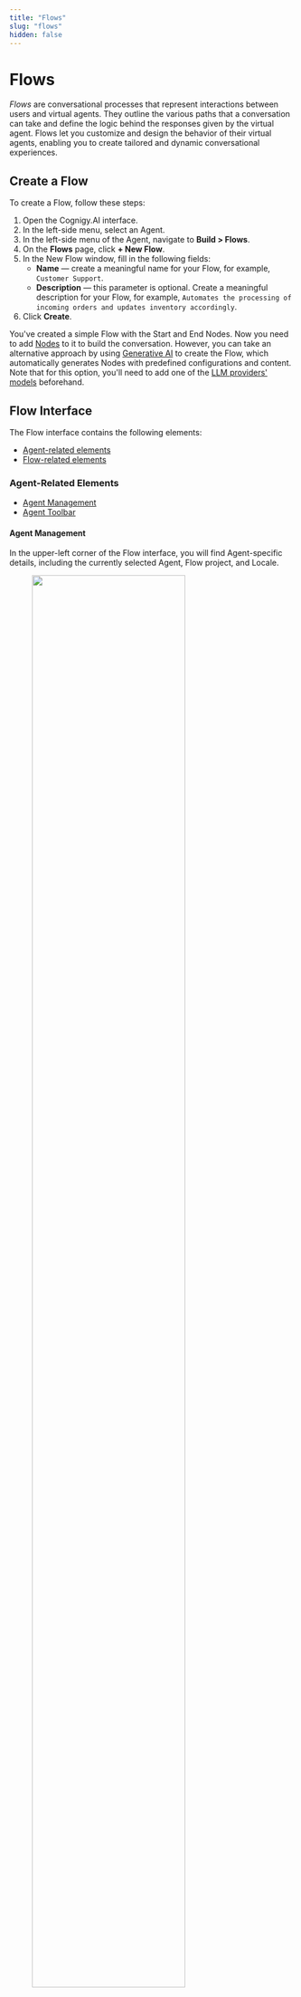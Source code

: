 ```yaml
---
title: "Flows" 
slug: "flows" 
hidden: false 
---
```


# Flows 

_Flows_ are conversational processes that represent interactions between users and virtual agents. They outline the various paths that a conversation can take and define the logic behind the responses given by the virtual agent.
Flows let you customize and design the behavior of their virtual agents, enabling you to create tailored and dynamic conversational experiences.

## Create a Flow

To create a Flow, follow these steps:

1. Open the Cognigy.AI interface.
2. In the left-side menu, select an Agent.
3. In the left-side menu of the Agent, navigate to **Build > Flows**.
4. On the **Flows** page, click **+ New Flow**.
5. In the New Flow window, fill in the following fields:
    - **Name** — create a meaningful name for your Flow, for example, `Customer Support`.
    - **Description** — this parameter is optional. Create a meaningful description for your Flow, for example, `Automates the processing of incoming orders and updates inventory accordingly`.
6. Click **Create**.

You've created a simple Flow with the Start and End Nodes. Now you need to add [Nodes](#nodes) to it to build the conversation.
However,
you can take an alternative approach by using [Generative AI](../../generative-ai.md#generate-flows) to create the Flow,
which automatically generates Nodes with predefined configurations and content.
Note that for this option, you'll need to add one of the [LLM providers' models](../../generative-ai.md#prerequisites) beforehand.

## Flow Interface

The Flow interface contains the following elements:

- [Agent-related elements](#agent-related-elements)
- [Flow-related elements](#flow-related-elements)

### Agent-Related Elements

- [Agent Management](#agent-management)
- [Agent Toolbar](#agent-toolbar)

#### Agent Management

In the upper-left corner of the Flow interface, you will find Agent-specific details, including the currently selected Agent, Flow project, and Locale.

<figure>
  <img class="image-center" src="{{config.site_url}}ai/resources/images/agent-controls.png" width="80%" />
</figure>

- To open the [Agent's dashboard](../../resources/agents/agents.md#agent-dashboard), click the icon located on the left side next to the displayed Agent Flow project. The dashboard provides specific information regarding your projects, the project members involved, and an analytic chart.
- To switch to another Flow, click the displayed Flow name and select the desired Flow from the list.
- To change the [Locale](#locale-settings), click the displayed Locale on the right side next to the Flow list and select the desired Locale you want to switch to.

For more information, read the [Agent](../../resources/agents/agents.md#top-toolbar) documentation.

#### Agent Toolbar

<figure>
  <img class="image-center" src="{{config.site_url}}ai/resources/images/toolbar.png" width="80%" />
</figure>

In the upper-right corner of the Flow interface, you will find the Agent Toolbar.
It provides quick access to Agent-specific resources:

- [Help Center Search](https://support.cognigy.com/hc/en-us)
- [Journeys](../../resources/agents/journeys.md)
- [Search](../../resources/agents/agents.md#search)
- [Tasks](../../resources/agents/tasks.md)
- [User Menu](../../tools/user-menu/user-menu.md)
- [Interaction Panel](../../tools/interaction-panel/interaction-panel.md)    

The Interaction Panel enables various functions, including testing Flow functionality during development
(refer to the section [Testing a Flow](#testing-a-flow)).

For detailed information, read the [Agent](../../resources/agents/agents.md#top-toolbar) documentation.

### Flow-Related Elements

- [Flow Chart](#flow-chart)
- [NLU](#nlu)
- [Settings](#settings)
- [Localization](#locale-settings)

#### Flow Chart

The _Flow Chart_, also known as the _Flow Editor_, is a graphic representation of a conversation in the Flow interface. It consists of Nodes that are linked by edges. Nodes are used to represent various actions or decision points while the edges indicate the conversation's path between them.

Flows are executed from the **Start** Node to the **End** Node in a conversation,
using a logic-based system to determine Nodes that must be executed.
The execution path of a conversation is indicated by a highlighted green path,
allowing you to understand logical system decisions at each step and to follow the path.

<figure>
  <img class="image-center" src="{{config.site_url}}ai/resources/images/Flow-Editor.png" width="100%" />
</figure>

##### Entry Points

Flow execution typically starts at the top with the green **Start Node**.

<figure>
  <img class="image-center" src="{{config.site_url}}ai/resources/images/start-node.png" width="80%" />
</figure>

The **Entry Point** can change depending on the state of the conversation. 
It's indicated by a green triangle next to a particular Node and shows where the next user input would enter the Flow. 
If a Question Node has been triggered, the entry point will shift to that specific Node, as indicated in the screenshot.

<figure>
  <img class="image-center" src="{{config.site_url}}ai/resources/images/question-node_entry-point_moved.png" width="80%" />
</figure>

In some cases, there are multiple Entry Points. 
This can occur if an Optional Question was triggered or if a specific Intent Entry point has been set explicitly.

To set or unset an Entry point in your Flow explicitly, follow these steps:

1. Open the Flow you want to edit in Cognigy.AI.
2. Navigate to the Node where you want to set the Entry point explicitly. For example, you may want to set an Entry point at a Say Node within a loop to ensure it's passed multiple times without returning to the Start Node.
3. Right-click on the Node to open a drop-down menu.
4. Choose one of the following options:
    - **Set Entrypoint** — this option displays a green triangle icon next to the Node, indicating that the Entrypoint has been set at that step.
    - **Unset Entrypoint** — this option disables a previously set Entrypoint at that step.

##### Chart Controls

To manage the Flow Editor parameters, such as zoom and navigation, go to the controls in the bottom-left corner of the Flow editor.

| Control                                                         | Description                                               |
|-----------------------------------------------------------------|-----------------------------------------------------------|
| **- 100% +**                                                    | Zoom out (-) or zoom in (+) the chart in the Flow Editor. |
| ![flow-centralize](../../../assets/icons/flow-centralize.svg)   | Centers the chart.                                        |
| ![magnifying-glass](../../../assets/icons/magnifying-glass.svg) | Search for Nodes in the Flow.                             | 
| ![voice-preview](../../../assets/icons/voice-preview.svg)       | Testing voice inputs without executing the entire Flow.   |
| ![arrow-back](../../../assets/icons/arrow-back.svg)             | Undo the last step by going backward in history.          |
| ![arrow-forward](../../../assets/icons/arrow-forward.svg)       | Redo the last steps by going forward in history.          |

##### Flow Actions

To manage Flows in different use cases for your Agent, do the following:

1. Open Cognigy.AI and select the Agent on the left side of the page. 
2. Go to **Build** > **Flows** to see your available Flows for the selected Agent.
3. Click ![vertical ellipsis](../../../assets/icons/vertical-ellipsis.svg) on the right side next to the Flow you want to edit. A selection menu appears.
4. Select one of the following options, depending on the intended action you need:
    - **Edit** — change the name and the description for the selected Flow.
    - **Delete** — delete a Flow. When you select this option, you need to confirm the deletion of the selected Flow.  
    - **Copy Reference ID** — copy a unique Flow ID to perform [API calls](../../developer-guides/using-api.md).   
    - **Export as Package** — export a Flow as a [Package](../manage/packages.md) to reuse it in another Agent or environment.      
    - **Clone** — create a copy of your Flow. When a new Flow is created, you will notice a red dot. As more clones are added to the Flow, the clone number increases.

##### Nodes

_[Nodes](../../nodes/overview.md)_ are the fundamental components of your Flow. Cognigy.AI offers a variety of node types, ranging from basic to advanced, to cater to different functionalities.

<figure>
  <img class="image-center" src="{{config.site_url}}ai/resources/images/Node-Create-Menu.png" width="80%" />
</figure>

To add a Node to your Flow, follow these steps:

1. Open your Agent project in Cognigy.AI.
2. Select the Flow you want to edit.
3. Click the **+** icon located between the Nodes where you want to add a new Node. For example, you can add a **Say** Node, which is the most basic output Node. A window will appear to provide available Nodes to add.
4. Select the **By Function** tab, then choose **Basic**.
5. Click **Say** in the selection list. A Say Node will be added at the location where you clicked the **+** icon in your Flow.
6. Configure your added Node as required for your project. For detailed information on Nodes and how to configure them, refer to the [Nodes](../../nodes/overview.md) documentation.

##### Testing a Flow

To test a Flow, you can use the [Interaction panel](../../tools/interaction-panel/interaction-panel.md).
Using the **Interaction Panel**, you can chat at any time with your virtual agent during the project development in order to evaluate the Flow functionality.

<figure>
  <img class="image-center" src="{{config.site_url}}ai/resources/images/Flow-example_Interaction-Panel_executed.png" width="100%" />
</figure>

To start a chat with your virtual agent and test the Flow functionality, follow these steps:

1. Open your Agent project in Cognigy.AI.
2. Select a Flow you want to test.
3. In the upper-right corner, click ![chat](../../../assets/icons/chat.svg) to open the **Interaction Panel**. The Interaction Panel will open on the right side of the Flow creation page.
4. Click the **TEST** tab to open the conversation window of the Interaction Panel.
5. In the **Text Message** field, enter a message and press **ENTER** or click ![send-message](../../../assets/icons/send-message.svg) next to the field. The message you send represents input from a potential user and initiates a conversation with your virtual agent, which will respond based on the created Flow. The conversation will be displayed on the Interaction Panel screen.

While interacting with the virtual agent in a simulated user conversation, you can review the Flow structure to ensure it meets your intended task requirements. 
The execution path of your conversation is highlighted by a green path in your Flow Chart, 
allowing you to understand the logical decisions made at each step and to follow the path.

#### NLU

*Natural Language Understanding* is at the core of advanced Agents. Cognigy.AI features an industry-leading NLU engine called Cognigy NLU.
When you click the **NLU** tab at the top of your Flow, the following configuration tabs will appear:

  - [Intents](#intents) 
  - [Attached Flows](#attached-flows)
  - [Attached Lexicons](#attached-lexicons)
  - [States](#states)
  - [Slot Fillers](#slot-fillers)

For more information, read the [NLU](../../nlu/nlu-overview/overview.md) documentation.

##### Intents

_Intent Mapping_ is a fundamental part of the NLU engine. This process involves using machine learning to match the user's spoken or written statement to the predefined Intents. You can easily create Intents within the Intents section of the NLU tab and provide training data in the form of example sentences to help the Flow improve its accuracy.

For more information, read the [Machine learning Intents](../../nlu/nlu-overview/ml-intents.md) documentation.
To learn how to use Intents, see also [Cognigy Sessions:Cognigy NLU](https://support.cognigy.com/hc/en-us/articles/360019857220-Cognigy-Sessions-Cognigy-NLU) video in the Cognigy.AI Help Center.

##### Attached Flows

When you link an Intent-based Flow to another Flow, 
it's known as an _[Attached Flow](../../nlu/nlu-overview/overview.md#attached-flows)_. 
The Intents present in the Attached Flow are included in the training of the Natural Language Understanding (NLU) model. 
This feature is useful for combining multiple sets of Intents into a single, larger model.

##### Attached Lexicons

Attaching Lexicons to a Flow is necessary for detecting its Keyphrases. Ensure to retrain the model whenever resources are attached or detached.

For more information, read the [Attached Lexicons](../../nlu/nlu-overview/overview.md#attached-lexicons) documentation.

##### States

Use _States_ to prevent certain Intents from being detected. 
This feature can be helpful in situations where there are many Intents or in unique scenarios. 
Only the Intents that are added to the Whitelist of the current State in the conversation can be detected. 
On the other hand, the Intents that are added to the Blacklist of the current State will not be recognized.

For more information on how states work, read the [State](../../tools/interaction-panel/state.md) documentation.

##### Slot Fillers

_[Slot Fillers](../../nlu/nlu-overview/overview.md#slot-fillers)_ are tools that help fill in information gaps in a conversation. 
They automatically copy any important information, 
called [Slots](../../nlu/slot-mapping/slot-mapping.md), 
to the [Context](../../tools/interaction-panel/context.md) object. 
This means that you can provide further details about those Slots in subsequent conversations.

#### Settings

Each Agent's Flow can be customized with its own settings:

- [Default Context](#default-context)
- [Locale Settings](#locale-settings)
- [Configuration](#configuration)

##### Default Context

The Context is a JSON object that holds persistent information. 
The _Default Context_ is the starting point of a Flow's Context object, 
which represents the initial state of a conversation. 
This approach allows the customization of variables that are accessed and modified throughout the conversation.

When a conversation starts, it inherits the Default Context from the Flow in which this conversation began. 
If you switch to another Flow during the conversation, the Context usually remains the same. 
However, if you use the [Absorb Context](../../nodes/logic/go-to.md#absorb-context) feature in a Go To Node, 
the Default Context of the new Flow is applied to the conversation's Context. 
This means that any values in the new Flow's Default Context will replace existing ones in the conversation.

For further details, refer to the [Context](../../tools/interaction-panel/context.md).

##### Locale Settings

Cognigy.AI offers a localization feature for easy customization and content reuse.

You can add a Locale to your Flow and Nodes:

- To add a new Locale to a Flow, refer to the [Add a Locale to Agent](../../resources/manage/localization.md#add-a-locale-to-an-agent) documentation.
- When you create a new Locale for your Agent, you also need to localize your Nodes for the new Locale. Learn how to localize a Node manually in the [Add a Locale to Node](../../resources/manage/localization.md#add-a-locale-to-a-node) documentation.

The **Locale Settings** tab is disabled for the fallback Locale and enabled for alternative Locales. 
Activate this setting 
to inherit the [Intent](../../nlu/nlu-overview/ml-intents.md) model from the [fallback](../../resources/manage/localization.md) Locale. 
The **Inherit Intent model from fallback Locale** toggle is deactivated by default. 
Once the setting is activated, the [training indicator](../../nlu/nlu-overview/ml-intents.md) on the Intents page and the error badge on the NLU tab are hidden, and the [Build Model](../../nlu/nlu-overview/ml-intents.md) button in Settings, Chart, and NLU is disabled.

With the localization view of your Flow, you can configure multiple Locales. If one Locale doesn't have content configured, the system automatically switches to another locale that is set as a fallback.
The default fallback Locale is **en-US**.

While you can add additional Locales for content localization later, 
note that once the primary Locale is selected, it cannot be modified.
For more information, refer to the [Localization](../../resources/manage/localization.md) documentation.

##### Configuration

The Flow Configuration lets you customize Flows, integrating tools such as Yes/No logic and personalized confirmation responses.
You can fine-tune the system's confidence in understanding Intents and activate recognition of specific details, 
including age, date, and email addresses, to ensure more accurate responses.

| Setting                                                               | Description                                                                                                                                                                                                                                                                                                                                                                                                                                                                                                                                                                                                                                                                                                                                                                |
|-----------------------------------------------------------------------|----------------------------------------------------------------------------------------------------------------------------------------------------------------------------------------------------------------------------------------------------------------------------------------------------------------------------------------------------------------------------------------------------------------------------------------------------------------------------------------------------------------------------------------------------------------------------------------------------------------------------------------------------------------------------------------------------------------------------------------------------------------------------|
| **General Flow Logic**                                                |                                                                                                                                                                                                                                                                                                                                                                                                                                                                                                                                                                                                                                                                                                                                                                            |
| Yes/No logic                                                          | Add a specific [Yes/No logic](../../nlu/nlu-overview/yes-no-intents.md) within your Flow to confirm and negate an [Intent](../../nlu/nlu-overview/ml-intents.md) or the **Yes/No** type of [Question Nodes](../../nodes/overview.md#question).                                                                                                                                                                                                                                                                                                                                                                                                                                                                                                                             |
| Positive confirmation words                                           | Add your own customized responses to confirm an [Intent](../../nlu/nlu-overview/ml-intents.md) and [Question Nodes](../../nodes/overview.md#question).                                                                                                                                                                                                                                                                                                                                                                                                                                                                                                                                                                                                                     |
| Negative confirmation words                                           | Add your own customized responses to negate an [Intent](../../nlu/nlu-overview/ml-intents.md) and [Question Nodes](../../nodes/overview.md#question).                                                                                                                                                                                                                                                                                                                                                                                                                                                                                                                                                                                                                      |
| Continue main Flow after attached Flow                                | Enable this setting to continue the main Flow after an attached Flow has been executed. Disabled by default.                                                                                                                                                                                                                                                                                                                                                                                                                                                                                                                                                                                                                                                               |
| Continue Flow after Default reply                                     | Enable this setting to continue executing the Flow logic after a default reply has been delivered. Disabled by default.                                                                                                                                                                                                                                                                                                                                                                                                                                                                                                                                                                                                                                                    |
| Continue Flow after negative confirmation                             | Enable this setting to continue the Flow logic after a negative response to an Intent confirmation sentence. Disabled by default.                                                                                                                                                                                                                                                                                                                                                                                                                                                                                                                                                                                                                                          |
| Pass Default Reply into Flow                                          | Enable this setting to have the virtual agent store the default reply in the input instead of using it directly. This allows you to utilize the reply within the Flow logic. Disabled by default.                                                                                                                                                                                                                                                                                                                                                                                                                                                                                                                                                                          |
| Include Default Reply in NLU Training                                 | Enable this setting to include default replies in NLU training. These default replies serve as example sentences for matching Intents. You can also configure this setting individually for each Intent. Enabled by default.                                                                                                                                                                                                                                                                                                                                                                                                                                                                                                                                               |
| **Intent Mapper**                                                     |                                                                                                                                                                                                                                                                                                                                                                                                                                                                                                                                                                                                                                                                                                                                                                            |
| Attached Flow Intent Mapping Priority                                 | Select one of the following priority types:<br>- **Jointly Map Main and Attached Flow** — treats Main and Attached Flow Intents as if they were a single Intent collection, finding the best matching Intent and executing the corresponding Flow.<br>- **Map Main Flow first** — maps  the Main Flow Intents separately. If no Intent is found in the Main Flow, then the Attached Flow is mapped.<br> - **Map Attached Flow first** — maps  the Attached Flow Intents separately. If no Intent is found in the Attached Flow, then the Main Flow is mapped.                                                                                                                                                                                                              |
| Implicit Slot Parsing                                                 | Determine whether Slots in NLU example sentences should be parsed implicitly or if only Slot annotations should be used for training. Choose one of the following methods: <br>- **Disabled — only use slot annotations** —  considers only user-annotated Slots, Lexicon, or Any Slots in example sentences.<br>- **Full - Parse both System and Lexicon slots implicitly** — parses both System and Lexicon Slots automatically.<br>- **System Slots - No Lexicon Slots** — parses only System Slots like numbers, dates, and email addresses automatically. It considers only annotations for Lexicon Slots.<br>- **Lexicon Slots - No System Slots** — parses only Lexicon Slots from attached Lexicons automatically. It considers only annotations for System Slots. |
| **Thresholds**                                                        |                                                                                                                                                                                                                                                                                                                                                                                                                                                                                                                                                                                                                                                                                                                                                                            |
| Intent threshold                                                      | Determine the level of confidence required for the virtual agent to understand what the user is trying to communicate. The level of confidence accepts values ranging from 0 to 1.                                                                                                                                                                                                                                                                                                                                                                                                                                                                                                                                                                                         |  
| Reconfirmation Threshold                                              | Determine a score from which an Intent is considered confirmed or marked for reconfirmation if a reconfirmation sentence is set.  By default, the value is `0.2`. Note that the confidence threshold has **no effect unless the Intent uses confirmation sentences**. The Reconfirmation Threshold is your lower confidence bound — you must set it in addition to the Confidence Threshold. **Intent scores above the reconfirmation threshold are confirmed or marked for reconfirmation.**                                                                                                                                                                                                                                                                              |
| Confidence Threshold                                                  | Determine a score from which an Intent is considered confirmed if a confirmation sentence is set.  By default, the value is `0.4`.                                                                                                                                                                                                                                                                                                                                                                                                                                                                                                                                                                                                                                         |
| **Attached Flows specific settings**                                  |                                                                                                                                                                                                                                                                                                                                                                                                                                                                                                                                                                                                                                                                                                                                                                            |
| Use Thresholds of the attached Flows                                  | Determine whether the thresholds configured in the attached Flows are applied. Enabled by default.                                                                                                                                                                                                                                                                                                                                                                                                                                                                                                                                                                                                                                                                         |
| Use "Continue Flow after Default Reply" setting of the attached Flows | Determine if the conversation continues after giving a default reply in the attached Flows. Enabled by default.                                                                                                                                                                                                                                                                                                                                                                                                                                                                                                                                                                                                                                                            |
| Use "Pass Default Reply into Flow" of the attached Flows              | Determine if the default reply from attached Flows affects the ongoing conversation. Enabled by default.                                                                                                                                                                                                                                                                                                                                                                                                                                                                                                                                                                                                                                                                   |
| Use "Implicit Slot Parsing" setting of the attached flows             | Determine if the system should try to understand Slot values even if not directly mentioned. Disabled by default.                                                                                                                                                                                                                                                                                                                                                                                                                                                                                                                                                                                                                                                          |
| **Lexicon Slots**                                                     |                                                                                                                                                                                                                                                                                                                                                                                                                                                                                                                                                                                                                                                                                                                                                                            |
| Parse Lexicon Slots with submatches                                   | Enable the parsing of Lexicon Slots with submatches, allowing for more detailed and nuanced understanding of user input by identifying not just the primary match but also any submatches within the Lexicon. This feature can improve accuracy in language understanding tasks, especially when dealing with complex or ambiguous phrases. Disabled by default.                                                                                                                                                                                                                                                                                                                                                                                                           |                                                                                                                                                                                                                                                                                                    |
| **System Slots**                                                      |                                                                                                                                                                                                                                                                                                                                                                                                                                                                                                                                                                                                                                                                                                                                                                            |
| Enable Age Slots                                                      | Enable the recognition of age-related terms. For more information, read [System-Defined Slots](https://docs.cognigy.com/ai/nlu/slot-mapping/slot-mapping.md#system-defined-slots).                                                                                                                                                                                                                                                                                                                                                                                                                                                                                                                                                                                         |
| Enable Date Slots                                                     | Enable the recognition of date-related terms. For more information, read [System-Defined Slots](https://docs.cognigy.com/ai/nlu/slot-mapping/slot-mapping.md#system-defined-slots).                                                                                                                                                                                                                                                                                                                                                                                                                                                                                                                                                                                        |
| Enable Distance Slots                                                 | Enable the recognition of distance-related terms. For more information, read [System-Defined Slots](https://docs.cognigy.com/ai/nlu/slot-mapping/slot-mapping.md#system-defined-slots).                                                                                                                                                                                                                                                                                                                                                                                                                                                                                                                                                                                    |
| Enable Duration Slots                                                 | Enable the recognition of duration-related terms. For more information, read [System-Defined Slots](https://docs.cognigy.com/ai/nlu/slot-mapping/slot-mapping.md#system-defined-slots).                                                                                                                                                                                                                                                                                                                                                                                                                                                                                                                                                                                    |
| Enable Email Slots                                                    | Enable the recognition of email addresses. For more information, read [System-Defined Slots](https://docs.cognigy.com/ai/nlu/slot-mapping/slot-mapping.md#system-defined-slots).                                                                                                                                                                                                                                                                                                                                                                                                                                                                                                                                                                                           |
| Enable Money Slots                                                    | Enable the recognition of monetary values. For more information, read [System-Defined Slots](https://docs.cognigy.com/ai/nlu/slot-mapping/slot-mapping.md#system-defined-slots).                                                                                                                                                                                                                                                                                                                                                                                                                                                                                                                                                                                           |
| Enable Number Slots                                                   | Enable the recognition of numerical values. For more information, read [System-Defined Slots](https://docs.cognigy.com/ai/nlu/slot-mapping/slot-mapping.md#system-defined-slots).                                                                                                                                                                                                                                                                                                                                                                                                                                                                                                                                                                                          |
| Enable Percentage Slots                                               | Enable the recognition of percentage values. For more information, read [System-Defined Slots](https://docs.cognigy.com/ai/nlu/slot-mapping/slot-mapping.md#system-defined-slots).                                                                                                                                                                                                                                                                                                                                                                                                                                                                                                                                                                                         |
| Enable Temperature Slots                                              | Enable the recognition of temperature values. For more information, read [System-Defined Slots](https://docs.cognigy.com/ai/nlu/slot-mapping/slot-mapping.md#system-defined-slots).                                                                                                                                                                                                                                                                                                                                                                                                                                                                                                                                                                                        |
| Enable URL Slots                                                      | Enable the recognition of URLs. For more information, read [System-Defined Slots](https://docs.cognigy.com/ai/nlu/slot-mapping/slot-mapping.md#system-defined-slots).                                                                                                                                                                                                                                                                                                                                                                                                                                                                                                                                                                                                      |

## More Information

- [Nodes](../../nodes/overview.md)
- [Interaction Panel](../../tools/interaction-panel/interaction-panel.md)
- [Agent](../../resources/agents/agents.md#top-toolbar)